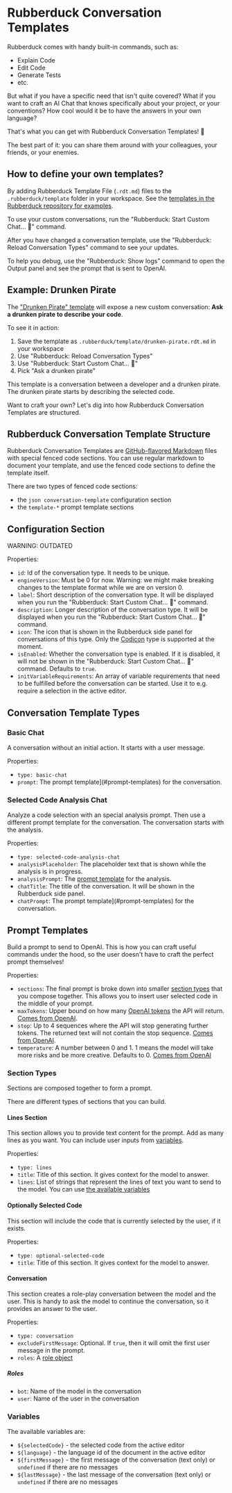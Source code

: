 # Rubberduck Conversation Templates

Rubberduck comes with handy built-in commands, such as:

- Explain Code
- Edit Code
- Generate Tests
- etc.

But what if you have a specific need that isn't quite covered? What if you want to craft an AI Chat that knows specifically about your project, or your conventions? How cool would it be to have the answers in your own language?

That's what you can get with Rubberduck Conversation Templates! 🌈

The best part of it: you can share them around with your colleagues, your friends, or your enemies.

## How to define your own templates?

By adding Rubberduck Template File (`.rdt.md`) files to the `.rubberduck/template` folder in your workspace. See the [templates in the Rubberduck repository for examples](https://github.com/rubberduck-ai/rubberduck-vscode/tree/main/template).

To use your custom conversations, run the "Rubberduck: Start Custom Chat… 💬" command.

After you have changed a conversation template, use the "Rubberduck: Reload Conversation Types" command to see your updates.

To help you debug, use the "Rubberduck: Show logs" command to open the Output panel and see the prompt that is sent to OpenAI.

## Example: Drunken Pirate

The ["Drunken Pirate" template](https://github.com/rubberduck-ai/rubberduck-vscode/blob/main/template/fun/drunken-pirate.rdt.md) will expose a new custom conversation: **Ask a drunken pirate to describe your code**.

To see it in action:

1. Save the template as `.rubberduck/template/drunken-pirate.rdt.md` in your workspace
2. Use "Rubberduck: Reload Conversation Types"
3. Use "Rubberduck: Start Custom Chat… 💬"
4. Pick "Ask a drunken pirate"

This template is a conversation between a developer and a drunken pirate. The drunken pirate starts by describing the selected code.

Want to craft your own? Let's dig into how Rubberduck Conversation Templates are structured.

## Rubberduck Conversation Template Structure

Rubberduck Conversation Templates are [GitHub-flavored Markdown](https://github.github.com/gfm/) files with special fenced code sections. You can use regular markdown to document your template, and use the fenced code sections to define the template itself.

There are two types of fenced code sections:

- the `json conversation-template` configuration section
- the `template-*` prompt template sections

## Configuration Section

WARNING: OUTDATED

Properties:

- `id`: Id of the conversation type. It needs to be unique.
- `engineVersion`: Must be 0 for now. Warning: we might make breaking changes to the template format while we are on version 0.
- `label`: Short description of the conversation type. It will be displayed when you run the "Rubberduck: Start Custom Chat… 💬" command.
- `description`: Longer description of the conversation type. It will be displayed when you run the "Rubberduck: Start Custom Chat… 💬" command.
- `icon`: The icon that is shown in the Rubberduck side panel for conversations of this type. Only the [Codicon](https://microsoft.github.io/vscode-codicons/dist/codicon.html) type is supported at the moment.
- `isEnabled`: Whether the conversation type is enabled. If it is disabled, it will not be shown in the "Rubberduck: Start Custom Chat… 💬" command. Defaults to `true`.
- `initVariableRequirements`: An array of variable requirements that need to be fulfilled before the conversation can be started. Use it to e.g. require a selection in the active editor.

## Conversation Template Types

### Basic Chat

A conversation without an initial action. It starts with a user message.

Properties:

- `type: basic-chat`
- `prompt`: The prompt template](#prompt-templates) for the conversation.

### Selected Code Analysis Chat

Analyze a code selection with an special analysis prompt. Then use a different prompt template for the conversation. The conversation starts with the analysis.

Properties:

- `type: selected-code-analysis-chat`
- `analysisPlaceholder`: The placeholder text that is shown while the analysis is in progress.
- `analysisPrompt`: The [prompt template](#prompt-templates) for the analysis.
- `chatTitle`: The title of the conversation. It will be shown in the Rubberduck side panel.
- `chatPrompt`: The prompt template](#prompt-templates) for the conversation.

## Prompt Templates

Build a prompt to send to OpenAI. This is how you can craft useful commands under the hood, so the user doesn't have to craft the perfect prompt themselves!

Properties:

- `sections`: The final prompt is broke down into smaller [section types](#section-types) that you compose together. This allows you to insert user selected code in the middle of your prompt.
- `maxTokens`: Upper bound on how many [OpenAI tokens](https://platform.openai.com/tokenizer) the API will return. [Comes from OpenAI](https://platform.openai.com/docs/api-reference/completions/create#completions/create-max_tokens).
- `stop`: Up to 4 sequences where the API will stop generating further tokens. The returned text will not contain the stop sequence. [Comes from OpenAI](https://platform.openai.com/docs/api-reference/completions/create#completions/create-stop).
- `temperature`: A number between 0 and 1. 1 means the model will take more risks and be more creative. Defaults to 0. [Comes from OpenAI](https://platform.openai.com/docs/api-reference/completions/create#completions/create-temperature)

### Section Types

Sections are composed together to form a prompt.

There are different types of sections that you can build.

#### Lines Section

This section allows you to provide text content for the prompt. Add as many lines as you want. You can include user inputs from [variables](#variables).

Properties:

- `type: lines`
- `title`: Title of this section. It gives context for the model to answer.
- `lines`: List of strings that represent the lines of text you want to send to the model. You can use [the available variables](#variables)

#### Optionally Selected Code

This section will include the code that is currently selected by the user, if it exists.

Properties:

- `type: optional-selected-code`
- `title`: Title of this section. It gives context for the model to answer.

#### Conversation

This section creates a role-play conversation between the model and the user. This is handy to ask the model to continue the conversation, so it provides an answer to the user.

Properties:

- `type: conversation`
- `excludeFirstMessage`: Optional. If `true`, then it will omit the first user message in the prompt.
- `roles`: A [role object](#roles)

##### Roles

- `bot`: Name of the model in the conversation
- `user`: Name of the user in the conversation

### Variables

The available variables are:

- `${selectedCode}` - the selected code from the active editor
- `${language}` - the language id of the document in the active editor
- `${firstMessage}` - the first message of the conversation (text only) or `undefined` if there are no messages
- `${lastMessage}` - the last message of the conversation (text only) or `undefined` if there are no messages

```

```
